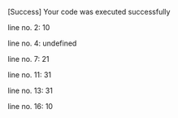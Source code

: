 [Success] Your code was executed successfully


line no. 2: 10

line no. 4: undefined

line no. 7: 21

line no. 11: 31

line no. 13: 31

line no. 16: 10
